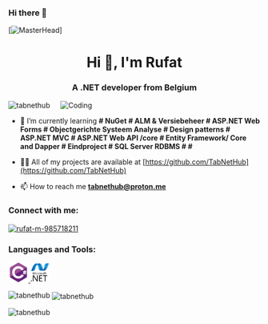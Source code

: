 ### Hi there 👋

<!--
**TabNetHub/TabNetHub** is a ✨ _special_ ✨ repository because its `README.md` (this file) appears on your GitHub profile.

Here are some ideas to get you started:

- 🔭 I’m currently working on ...
- 🌱 I’m currently learning ...
- 👯 I’m looking to collaborate on ...
- 🤔 I’m looking for help with ...
- 💬 Ask me about ...
- 📫 How to reach me: ...
- 😄 Pronouns: ...
- ⚡ Fun fact: ...
-->
[![MasterHead](https://www.geeksforgeeks.org/wp-content/uploads/Csharp.png)]
<h1 align="center">Hi 👋, I'm Rufat</h1>
<h3 align="center">A .NET developer from Belgium</h3>
<img align="right" alt="Coding" width ="400" src="https://camo.githubusercontent.com/5ddf73ad3a205111cf8c686f687fc216c2946a75005718c8da5b837ad9de78c9/68747470733a2f2f7468756d62732e6766796361742e636f6d2f4576696c4e657874446576696c666973682d736d616c6c2e676966">

<p align="left"> <img src="https://komarev.com/ghpvc/?username=tabnethub&label=Profile%20views&color=0e75b6&style=flat" alt="tabnethub" /> </p>

- 🌱 I’m currently learning **# NuGet # ALM & Versiebeheer # ASP.NET Web Forms # Objectgerichte Systeem Analyse # Design patterns # ASP.NET MVC # ASP.NET Web API /core # Entity Framework/ Core and Dapper # Eindproject # SQL Server RDBMS # #**

- 👨‍💻 All of my projects are available at [https://github.com/TabNetHub](https://github.com/TabNetHub)

- 📫 How to reach me **tabnethub@proton.me**

<h3 align="left">Connect with me:</h3>
<p align="left">
<a href="https://linkedin.com/in/rufat-m-985718211" target="blank"><img align="center" src="https://raw.githubusercontent.com/rahuldkjain/github-profile-readme-generator/master/src/images/icons/Social/linked-in-alt.svg" alt="rufat-m-985718211" height="30" width="40" /></a>
</p>

<h3 align="left">Languages and Tools:</h3>
<p align="left"> <a href="https://www.w3schools.com/cs/" target="_blank" rel="noreferrer"> <img src="https://raw.githubusercontent.com/devicons/devicon/master/icons/csharp/csharp-original.svg" alt="csharp" width="40" height="40"/> </a> <a href="https://dotnet.microsoft.com/" target="_blank" rel="noreferrer"> <img src="https://raw.githubusercontent.com/devicons/devicon/master/icons/dot-net/dot-net-original-wordmark.svg" alt="dotnet" width="40" height="40"/> </a> </p>

<p><img align="left" src="https://github-readme-stats.vercel.app/api/top-langs?username=tabnethub&show_icons=true&locale=en&layout=compact" alt="tabnethub" /></p>

<p>&nbsp;<img align="center" src="https://github-readme-stats.vercel.app/api?username=tabnethub&show_icons=true&locale=en" alt="tabnethub" /></p>

<p><img align="center" src="https://github-readme-streak-stats.herokuapp.com/?user=tabnethub&" alt="tabnethub" /></p>
